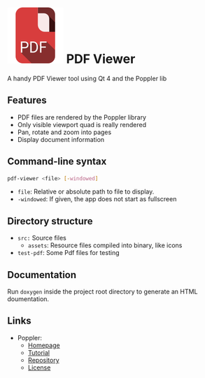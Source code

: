 # ![Icon](src/assets/icon_mres.png) PDF Viewer

A handy PDF Viewer tool using Qt 4 and the Poppler lib

## Features

- PDF files are rendered by the Poppler library
- Only visible viewport quad is really rendered
- Pan, rotate and zoom into pages
- Display document information

## Command-line syntax

```sh
pdf-viewer <file> [-windowed]
```
- `file`: Relative or absolute path to file to display.
- `-windowed`: If given, the app does not start as fullscreen

## Directory structure

- `src:` Source files
    - `assets`: Resource files compiled into binary, like icons
- `test-pdf`: Some Pdf files for testing

## Documentation

Run `doxygen` inside the project root directory to generate an HTML doumentation.

## Links
- Poppler:
   - [Homepage](https://poppler.freedesktop.org/)
   - [Tutorial](https://people.freedesktop.org/~aacid/docs/qt4/)
   - [Repository](https://cgit.freedesktop.org/poppler/poppler/tree/)
   - [License](https://cgit.freedesktop.org/poppler/poppler/tree/COPYING)
